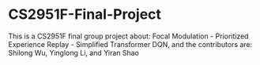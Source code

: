 # CS2951F-Final-Project
This is a CS2951F final group project about: Focal Modulation - Prioritized Experience Replay - Simplified Transformer DQN, and the contributors are: Shilong Wu, Yinglong Li, and Yiran Shao
